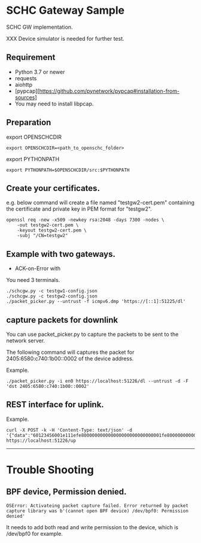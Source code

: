 SCHC Gateway Sample
===================

SCHC GW implementation.

XXX
Device simulator is needed for further test.

## Requirement

- Python 3.7 or newer
- requests
- aiohttp
- [pypcap][https://github.com/pynetwork/pypcap#installation-from-sources]
- You may need to install libpcap.

## Preparation

export OPENSCHCDIR

`export OPENSCHCDIR=<path_to_openschc_folder>`

export PYTHONPATH

`export PYTHONPATH=$OPENSCHCDIR/src:$PYTHONPATH`

## Create your certificates.

e.g. below command will create a file named "testgw2-cert.pem"
containing the certificate and private key in PEM format for "testgw2".

```
openssl req -new -x509 -newkey rsa:2048 -days 7300 -nodes \
    -out testgw2-cert.pem \
    -keyout testgw2-cert.pem \
    -subj "/CN=testgw2"
```

## Example with two gateways.

- ACK-on-Error with 

You need 3 terminals.

```
./schcgw.py -c testgw1-config.json
./schcgw.py -c testgw2-config.json
./packet_picker.py --untrust -f icmpv6.dmp 'https://[::1]:51225/dl'
```

## capture packets for downlink

You can use packet_picker.py to capture the packets to be sent to the network server.

The following command will captures the packet for 2405:6580:c740:1b00::0002 of the device address.

Example.

```
./packet_picker.py -i en0 https://localhost:51226/dl --untrust -d -F 'dst 2405:6580:c740:1b00::0002'
```

## REST interface for uplink.

Example.

```
curl -X POST -k -H 'Content-Type: text/json' -d '{"data":"60123456001e111efe800000000000000000000000000001fe80000000000000000000000000000216321633001e0000410200010ab3666f6f0362617206414243443d3d466b3d65746830ff8401822020264568656c6c6f","DevAddr":"0011223344"}' https://localhost:51226/up
```

---

Trouble Shooting
================

## BPF device, Permission denied.

```
OSError: Activateing packet capture failed. Error returned by packet capture library was b'(cannot open BPF device) /dev/bpf0: Permission denied'
```

It needs to add both read and write permission to the device,
which is /dev/bpf0 for example.

